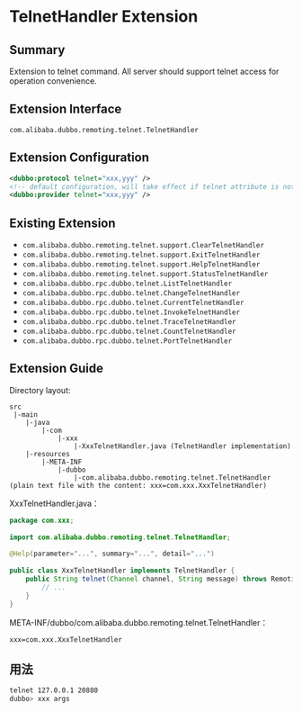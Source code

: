 # TelnetHandler Extension

## Summary

Extension to telnet command. All server should support telnet access for operation convenience.

## Extension Interface

`com.alibaba.dubbo.remoting.telnet.TelnetHandler`

## Extension Configuration

```xml
<dubbo:protocol telnet="xxx,yyy" />
<!-- default configuration, will take effect if telnet attribute is not specified in <dubbo:protocol> -->
<dubbo:provider telnet="xxx,yyy" />
```

## Existing Extension

* `com.alibaba.dubbo.remoting.telnet.support.ClearTelnetHandler`
* `com.alibaba.dubbo.remoting.telnet.support.ExitTelnetHandler`
* `com.alibaba.dubbo.remoting.telnet.support.HelpTelnetHandler`
* `com.alibaba.dubbo.remoting.telnet.support.StatusTelnetHandler`
* `com.alibaba.dubbo.rpc.dubbo.telnet.ListTelnetHandler`
* `com.alibaba.dubbo.rpc.dubbo.telnet.ChangeTelnetHandler`
* `com.alibaba.dubbo.rpc.dubbo.telnet.CurrentTelnetHandler`
* `com.alibaba.dubbo.rpc.dubbo.telnet.InvokeTelnetHandler`
* `com.alibaba.dubbo.rpc.dubbo.telnet.TraceTelnetHandler`
* `com.alibaba.dubbo.rpc.dubbo.telnet.CountTelnetHandler`
* `com.alibaba.dubbo.rpc.dubbo.telnet.PortTelnetHandler`

## Extension Guide

Directory layout:

```
src
 |-main
    |-java
        |-com
            |-xxx
                |-XxxTelnetHandler.java (TelnetHandler implementation)
    |-resources
        |-META-INF
            |-dubbo
                |-com.alibaba.dubbo.remoting.telnet.TelnetHandler (plain text file with the content: xxx=com.xxx.XxxTelnetHandler)
```

XxxTelnetHandler.java：

```java
package com.xxx;
 
import com.alibaba.dubbo.remoting.telnet.TelnetHandler;
 
@Help(parameter="...", summary="...", detail="...")
 
public class XxxTelnetHandler implements TelnetHandler {
    public String telnet(Channel channel, String message) throws RemotingException {
        // ...
    }
}
```

META-INF/dubbo/com.alibaba.dubbo.remoting.telnet.TelnetHandler：

```properties
xxx=com.xxx.XxxTelnetHandler
```

## 用法

```sh
telnet 127.0.0.1 20880
dubbo> xxx args
```
